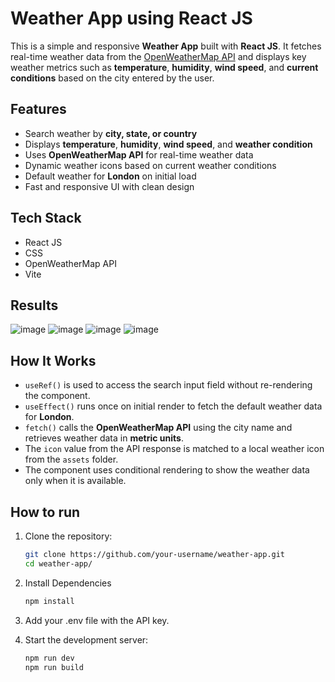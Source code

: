 # Weather App using React JS

This is a simple and responsive **Weather App** built with **React JS**. It fetches real-time weather data from the [OpenWeatherMap API](https://openweathermap.org/api) and displays key weather metrics such as **temperature**, **humidity**, **wind speed**, and **current conditions** based on the city entered by the user.

## Features

-  Search weather by **city, state, or country**
-  Displays **temperature**, **humidity**, **wind speed**, and **weather condition**
-  Uses **OpenWeatherMap API** for real-time weather data
-  Dynamic weather icons based on current weather conditions
-  Default weather for **London** on initial load
-  Fast and responsive UI with clean design

## Tech Stack

- React JS
- CSS
- OpenWeatherMap API
- Vite

## Results

![image](https://github.com/user-attachments/assets/88935452-b6b9-44be-a18b-f7b9cdb923ed)
![image](https://github.com/user-attachments/assets/f27f1c16-260d-4a91-b68d-809db30965f4)
![image](https://github.com/user-attachments/assets/2f38b94f-c0f0-4767-a145-8f44cb103a3b)
![image](https://github.com/user-attachments/assets/230d25fd-f1cf-40cc-89d4-fc113e68a11c)

##  How It Works

- `useRef()` is used to access the search input field without re-rendering the component.
- `useEffect()` runs once on initial render to fetch the default weather data for **London**.
- `fetch()` calls the **OpenWeatherMap API** using the city name and retrieves weather data in **metric units**.
- The `icon` value from the API response is matched to a local weather icon from the `assets` folder.
- The component uses conditional rendering to show the weather data only when it is available.
  
## How to run
    
1. Clone the repository:
    ```bash
   git clone https://github.com/your-username/weather-app.git
   cd weather-app/
   ```

2. Install Dependencies
    ```bash
    npm install
    ```

3. Add your .env file with the API key.
   
4. Start the development server:
    ```bash
    npm run dev
    npm run build
    ```
